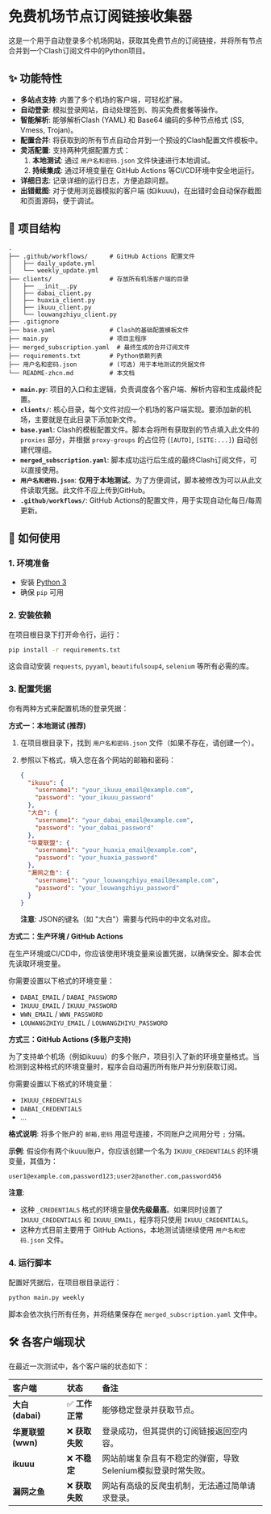# 免费机场节点订阅链接收集器

这是一个用于自动登录多个机场网站，获取其免费节点的订阅链接，并将所有节点合并到一个Clash订阅文件中的Python项目。

## ✨ 功能特性

- **多站点支持**: 内置了多个机场的客户端，可轻松扩展。
- **自动登录**: 模拟登录网站，自动处理签到、购买免费套餐等操作。
- **智能解析**: 能够解析Clash (YAML) 和 Base64 编码的多种节点格式 (SS, Vmess, Trojan)。
- **配置合并**: 将获取到的所有节点自动合并到一个预设的Clash配置文件模板中。
- **灵活配置**: 支持两种凭据配置方式：
    1.  **本地测试**: 通过 `用户名和密码.json` 文件快速进行本地调试。
    2.  **持续集成**: 通过环境变量在 GitHub Actions 等CI/CD环境中安全地运行。
- **详细日志**: 记录详细的运行日志，方便追踪问题。
- **出错截图**: 对于使用浏览器模拟的客户端 (如ikuuu)，在出错时会自动保存截图和页面源码，便于调试。

## 📂 项目结构

```
.
├── .github/workflows/      # GitHub Actions 配置文件
│   ├── daily_update.yml
│   └── weekly_update.yml
├── clients/                # 存放所有机场客户端的目录
│   ├── __init__.py
│   ├── dabai_client.py
│   ├── huaxia_client.py
│   ├── ikuuu_client.py
│   └── louwangzhiyu_client.py
├── .gitignore
├── base.yaml               # Clash的基础配置模板文件
├── main.py                 # 项目主程序
├── merged_subscription.yaml  # 最终生成的合并订阅文件
├── requirements.txt        # Python依赖列表
├── 用户名和密码.json         # (可选) 用于本地测试的凭据文件
└── README-zhcn.md          # 本文档
```

- **`main.py`**: 项目的入口和主逻辑，负责调度各个客户端、解析内容和生成最终配置。
- **`clients/`**: 核心目录，每个文件对应一个机场的客户端实现。要添加新的机场，主要就是在此目录下添加新文件。
- **`base.yaml`**: Clash的模板配置文件。脚本会将所有获取到的节点填入此文件的 `proxies` 部分，并根据 `proxy-groups` 的占位符 (`[AUTO]`, `[SITE:...]`) 自动创建代理组。
- **`merged_subscription.yaml`**: 脚本成功运行后生成的最终Clash订阅文件，可以直接使用。
- **`用户名和密码.json`**: **仅用于本地测试**。为了方便调试，脚本被修改为可以从此文件读取凭据。此文件不应上传到GitHub。
- **`.github/workflows/`**: GitHub Actions的配置文件，用于实现自动化每日/每周更新。

## 🚀 如何使用

### 1. 环境准备

- 安装 [Python 3](https://www.python.org/)
- 确保 `pip` 可用

### 2. 安装依赖

在项目根目录下打开命令行，运行：
```bash
pip install -r requirements.txt
```
这会自动安装 `requests`, `pyyaml`, `beautifulsoup4`, `selenium` 等所有必需的库。

### 3. 配置凭据

你有两种方式来配置机场的登录凭据：

**方式一：本地测试 (推荐)**

1.  在项目根目录下，找到 `用户名和密码.json` 文件（如果不存在，请创建一个）。
2.  参照以下格式，填入您在各个网站的邮箱和密码：

    ```json
    {
      "ikuuu": {
        "username1": "your_ikuuu_email@example.com",
        "password": "your_ikuuu_password"
      },
      "大白": {
        "username1": "your_dabai_email@example.com",
        "password": "your_dabai_password"
      },
      "华夏联盟": {
        "username1": "your_huaxia_email@example.com",
        "password": "your_huaxia_password"
      },
      "漏网之鱼": {
        "username1": "your_louwangzhiyu_email@example.com",
        "password": "your_louwangzhiyu_password"
      }
    }
    ```
    **注意**: JSON的键名（如 "大白"）需要与代码中的中文名对应。

**方式二：生产环境 / GitHub Actions**

在生产环境或CI/CD中，你应该使用环境变量来设置凭据，以确保安全。脚本会优先读取环境变量。

你需要设置以下格式的环境变量：
- `DABAI_EMAIL` / `DABAI_PASSWORD`
- `IKUUU_EMAIL` / `IKUUU_PASSWORD`
- `WWN_EMAIL` / `WWN_PASSWORD`
- `LOUWANGZHIYU_EMAIL` / `LOUWANGZHIYU_PASSWORD`

**方式三：GitHub Actions (多账户支持)**

为了支持单个机场（例如ikuuu）的多个账户，项目引入了新的环境变量格式。当检测到这种格式的环境变量时，程序会自动遍历所有账户并分别获取订阅。

你需要设置以下格式的环境变量：
- `IKUUU_CREDENTIALS`
- `DABAI_CREDENTIALS`
- ...

**格式说明**:
将多个账户的 `邮箱,密码` 用逗号连接，不同账户之间用分号 `;` 分隔。

**示例**:
假设你有两个ikuuu账户，你应该创建一个名为 `IKUUU_CREDENTIALS` 的环境变量，其值为：
```
user1@example.com,password123;user2@another.com,password456
```

**注意**:
- 这种 `_CREDENTIALS` 格式的环境变量**优先级最高**。如果同时设置了 `IKUUU_CREDENTIALS` 和 `IKUUU_EMAIL`，程序将只使用 `IKUUU_CREDENTIALS`。
- 这种方式目前主要用于 GitHub Actions，本地测试请继续使用 `用户名和密码.json` 文件。

### 4. 运行脚本

配置好凭据后，在项目根目录运行：
```bash
python main.py weekly
```
脚本会依次执行所有任务，并将结果保存在 `merged_subscription.yaml` 文件中。

## 🛠️ 各客户端现状

在最近一次测试中，各个客户端的状态如下：

| 客户端 | 状态 | 备注 |
| :--- | :--- | :--- |
| **大白 (dabai)** | ✅ **工作正常** | 能够稳定登录并获取节点。 |
| **华夏联盟 (wwn)** | ❌ **获取失败** | 登录成功，但其提供的订阅链接返回空内容。 |
| **ikuuu** | ❌ **不稳定** | 网站前端复杂且有不稳定的弹窗，导致Selenium模拟登录时常失败。 |
| **漏网之鱼** | ❌ **获取失败** | 网站有高级的反爬虫机制，无法通过简单请求登录。 |


